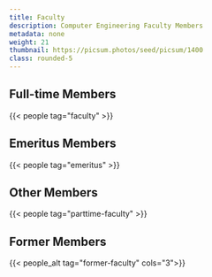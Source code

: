 ```yaml
---
title: Faculty
description: Computer Engineering Faculty Members
metadata: none
weight: 21
thumbnail: https://picsum.photos/seed/picsum/1400
class: rounded-5
---
```


## Full-time Members

{{< people tag="faculty" >}}

## Emeritus Members

{{< people tag="emeritus" >}}

## Other Members

{{< people tag="parttime-faculty" >}}

## Former Members

{{< people_alt tag="former-faculty" cols="3">}}
